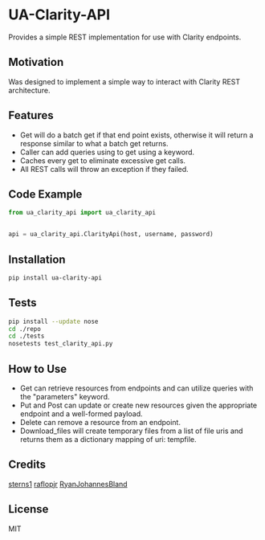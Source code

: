 # UA-Clarity-API

Provides a simple REST implementation for use with Clarity endpoints.

## Motivation

Was designed to implement a simple way to interact with Clarity REST architecture.

## Features

- Get will do a batch get if that end point exists, otherwise it will return a response similar to what a batch get returns.
- Caller can add queries using to get using a keyword.
- Caches every get to eliminate excessive get calls.
- All REST calls will throw an exception if they failed.

## Code Example

```python
from ua_clarity_api import ua_clarity_api


api = ua_clarity_api.ClarityApi(host, username, password)
```

## Installation

```bash
pip install ua-clarity-api
```

## Tests

```bash
pip install --update nose
cd ./repo
cd ./tests
nosetests test_clarity_api.py
```

## How to Use

- Get can retrieve resources from endpoints and can utilize queries with the "parameters" keyword.
- Put and Post can update or create new resources given the appropriate endpoint and a well-formed payload.
- Delete can remove a resource from an endpoint.
- Download_files will create temporary files from a list of file uris and returns them as a dictionary mapping of uri: tempfile.

## Credits

[sterns1](https://github.com/sterns1)
[raflopjr](https://github.com/raflopjr)
[RyanJohannesBland](https://github.com/RyaJohannesBland)

## License

MIT
